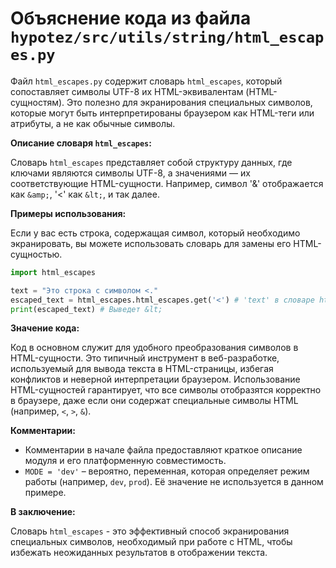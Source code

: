# Объяснение кода из файла `hypotez/src/utils/string/html_escapes.py`

Файл `html_escapes.py` содержит словарь `html_escapes`, который сопоставляет символы UTF-8 их HTML-эквивалентам (HTML-сущностям).  Это полезно для экранирования специальных символов, которые могут быть интерпретированы браузером как HTML-теги или атрибуты, а не как обычные символы.

**Описание словаря `html_escapes`:**

Словарь `html_escapes` представляет собой структуру данных, где ключами являются символы UTF-8, а значениями — их соответствующие HTML-сущности.  Например, символ '&' отображается как `&amp;`, '<' как `&lt;`, и так далее.

**Примеры использования:**

Если у вас есть строка, содержащая символ, который необходимо экранировать, вы можете использовать словарь для замены его HTML-сущностью.

```python
import html_escapes

text = "Это строка с символом <."
escaped_text = html_escapes.html_escapes.get('<') # 'text' в словаре html_escapes
print(escaped_text) # Выведет &lt;
```

**Значение кода:**

Код в основном служит для удобного преобразования символов в HTML-сущности.  Это типичный инструмент в веб-разработке, используемый для вывода текста в HTML-страницы, избегая конфликтов и неверной интерпретации браузером.  Использование HTML-сущностей гарантирует, что все символы отобразятся корректно в браузере, даже если они содержат специальные символы HTML (например, `<`, `>`, `&`).

**Комментарии:**

* Комментарии в начале файла предоставляют краткое описание модуля и его платформенную совместимость.
* `MODE = 'dev'` –  вероятно, переменная, которая определяет режим работы (например, `dev`, `prod`).  Её значение не используется в данном примере.


**В заключение:**

Словарь `html_escapes` - это эффективный способ экранирования специальных символов, необходимый при работе с HTML, чтобы избежать неожиданных результатов в отображении текста.